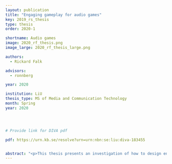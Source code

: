 ```yaml
---
layout: publication
title: "Engaging gameplay for audio games"
key: 2019_rs_thesis
type: thesis
order: 2020-1

shortname: Audio games
image: 2020_rf_thesis.png
image_large: 2020_rf_thesis_large.png

authors:
  - Rickard Falk

advisors:
  - ronnberg

year: 2020

institution: LiU 
thesis_type: MS of Media and Communication Technology
month: Spring
year: 2020




# Provide link for DIVA pdf

pdf: https://urn.kb.se/resolve?urn=urn:nbn:se:liu:diva-183455


abstract: "<p>This thesis presents an investigation of how to design engaging audio games. This was done by creating two prototypes. The first prototype was a rhythm based fighting game. As it was being developed it became clear that it did not differentiate itself enough from a large amount of already existing audio games. The second prototype was a first person shooter/adventure game utilizing 3D audio. The second prototype was evaluated by observing users playing the prototype and having them answer two questionnaires followed by an interview. Using spatial audio opens up a lot of possibilities. First person navigation using spatial audio is clearly possible, although how to implement it with a high degree of playability is in need of further study. When designing a first person audio game it is important to keep in mind that navigating, aiming etc. is more difficult than in video games. A slower pace seems suitable to this type of game. A lot of time and effort has to be put into the details when designing the gameplay of an audio game. Seemingly inconsequential things can be detrimental to the player's enjoyment. Focus should be on perfecting the fundamental actions and challenges.</p>"
---
```



